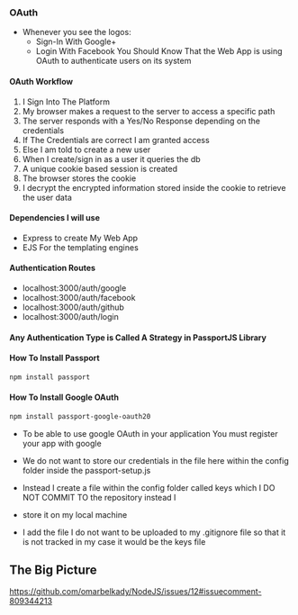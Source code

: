### OAuth
- Whenever you see the logos:
    - Sign-In With Google+
    - Login With Facebook
You Should Know That the Web App is using OAuth to authenticate users on its system

#### OAuth Workflow
1. I Sign Into The Platform 
2. My browser makes a request to the server to access a specific path
3. The server responds with a Yes/No Response depending on the credentials
4. If The Credentials are correct I am granted access
5. Else I am told to create a new user
6. When I create/sign in as a user it queries the db
7. A unique cookie based session is created
8. The browser stores the cookie
9. I decrypt the encrypted information stored inside the cookie to retrieve the user data

#### Dependencies I will use
- Express to create My Web App
- EJS For the templating engines

#### Authentication Routes
- localhost:3000/auth/google
- localhost:3000/auth/facebook
- localhost:3000/auth/github
- localhost:3000/auth/login


#### Any Authentication Type is Called A Strategy in PassportJS Library

#### How To Install Passport
```bash
npm install passport
```

#### How To Install Google OAuth
```bash
npm install passport-google-oauth20
```

- To be able to use google OAuth in your application You must register your app with google

- We do not want to store our credentials in the file here within the config folder inside the passport-setup.js
- Instead I create a file within the config folder called keys which I DO NOT COMMIT TO the repository instead I
- store it on my local machine
- I add the file I do not want to be uploaded to my .gitignore file so that it is not tracked in my case it would be the keys file

## The Big Picture
https://github.com/omarbelkady/NodeJS/issues/12#issuecomment-809344213
